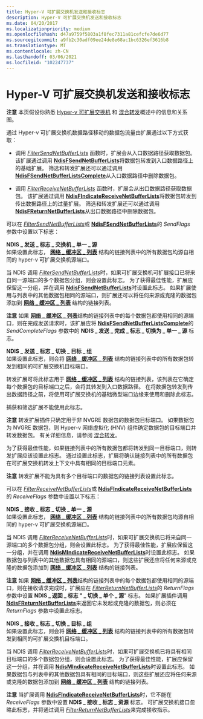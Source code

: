 ```yaml
---
title: Hyper-V 可扩展交换机发送和接收标志
description: Hyper-V 可扩展交换机发送和接收标志
ms.date: 04/20/2017
ms.localizationpriority: medium
ms.openlocfilehash: d47a9759f5803a1f8fec7311a81cefcfe7de6d77
ms.sourcegitcommit: a9fb2c30adf09ee24de8e68ac1bc6326ef3616b8
ms.translationtype: MT
ms.contentlocale: zh-CN
ms.lasthandoff: 03/06/2021
ms.locfileid: "102247737"
---
```

# <a name="hyper-v-extensible-switch-send-and-receive-flags"></a>Hyper-V 可扩展交换机发送和接收标志


**注意**  本页假设你熟悉 [Hyper-v 可扩展交换机](overview-of-the-hyper-v-extensible-switch.md) 和 [混合转发](hybrid-forwarding.md)概述中的信息和关系图。

 

通过 Hyper-v 可扩展交换机数据路径移动的数据包流量由扩展通过以下方式获取：

-   调用 [*FilterSendNetBufferLists*](/windows-hardware/drivers/ddi/ndis/nc-ndis-filter_send_net_buffer_lists) 函数时，扩展会从入口数据路径获取数据包。 该扩展通过调用 [**NdisFSendNetBufferLists**](/windows-hardware/drivers/ddi/ndis/nf-ndis-ndisfsendnetbufferlists)将数据包转发到入口数据路径上的基础扩展。 筛选和转发扩展还可以通过调用 [**NdisFSendNetBufferListsComplete**](/windows-hardware/drivers/ddi/ndis/nf-ndis-ndisfsendnetbufferlistscomplete)从入口数据路径中删除数据包。

-   调用 [*FilterReceiveNetBufferLists*](/windows-hardware/drivers/ddi/ndis/nc-ndis-filter_receive_net_buffer_lists) 函数时，扩展会从出口数据路径获取数据包。 该扩展通过调用 [**NdisFIndicateReceiveNetBufferLists**](/windows-hardware/drivers/ddi/ndis/nf-ndis-ndisfindicatereceivenetbufferlists)将数据包转发到传出数据路径上的过量扩展。 筛选和转发扩展还可以通过调用 [**NdisFReturnNetBufferLists**](/windows-hardware/drivers/ddi/ndis/nf-ndis-ndisfreturnnetbufferlists)从出口数据路径中删除数据包。

可以在 [*FilterSendNetBufferLists*](/windows-hardware/drivers/ddi/ndis/nc-ndis-filter_send_net_buffer_lists)或 [**NdisFSendNetBufferLists**](/windows-hardware/drivers/ddi/ndis/nf-ndis-ndisfsendnetbufferlists)的 *SendFlags* 参数中设置以下标志：

<a href="" id="ndis-send-flags-switch-single-source"></a>**NDIS \_ 发送 \_ 标志 \_ 交换机 \_ 单一 \_ 源**  
如果设置此标志， [**网络 \_ 缓冲区 \_ 列表**](/windows-hardware/drivers/ddi/nbl/ns-nbl-net_buffer_list) 结构的链接列表中的所有数据包均源自相同的 hyper-v 可扩展交换机源端口。

当 NDIS 调用 [*FilterSendNetBufferLists*](/windows-hardware/drivers/ddi/ndis/nc-ndis-filter_send_net_buffer_lists)时，如果可扩展交换机可扩展接口已将来自同一源端口的多个数据包分组，则会设置此标志。 为了获得最佳性能，扩展应保留这一分组，并在调用 [**NdisFSendNetBufferLists**](/windows-hardware/drivers/ddi/ndis/nf-ndis-ndisfsendnetbufferlists)时设置此标志。 如果扩展使用与列表中的其他数据包相同的源端口，则扩展还可以将任何来源或克隆的数据包添加到 [**网络 \_ 缓冲区 \_ 列表**](/windows-hardware/drivers/ddi/nbl/ns-nbl-net_buffer_list) 结构的链接列表。

**注意** 如果 [**网络 \_ 缓冲区 \_ 列表**](/windows-hardware/drivers/ddi/nbl/ns-nbl-net_buffer_list)结构的链接列表中的每个数据包都使用相同的源端口，则在完成发送请求时，该扩展应将 [**NdisFSendNetBufferListsComplete**](/windows-hardware/drivers/ddi/ndis/nf-ndis-ndisfsendnetbufferlistscomplete)的 *SendCompleteFlags* 参数中的 **NDIS \_ 发送 \_ 完成 \_ 标志 \_ 切换为 \_ 单一 \_ 源** 标志。

 

<a href="" id="ndis-send-flags-switch-destination-group"></a>**NDIS \_ 发送 \_ 标志 \_ 切换 \_ 目标 \_ 组**  
如果设置此标志，则会将 [**网络 \_ 缓冲区 \_ 列表**](/windows-hardware/drivers/ddi/nbl/ns-nbl-net_buffer_list) 结构的链接列表中的所有数据包转发到相同的可扩展交换机目标端口。

转发扩展可将此标志用于 [**网络 \_ 缓冲区 \_ 列表**](/windows-hardware/drivers/ddi/nbl/ns-nbl-net_buffer_list) 结构的链接列表，该列表在它确定每个数据包的目标端口之后，会将其转发到入口数据路径。 在将数据包转发到传出数据路径之前，将使用可扩展交换机的基础微型端口边缘来使用和删除此标志。

捕获和筛选扩展不能使用此标志。

**注意**  转发扩展插件只确定用于非 NVGRE 数据包的数据包目标端口。 如果数据包为 NVGRE 数据包，则 Hyper-v 网络虚拟化 (HNV) 组件确定数据包的目标端口并转发数据包。 有关详细信息，请参阅 [混合转发](hybrid-forwarding.md)。

 

为了获得最佳性能，如果链接列表中的所有数据包都将转发到同一目标端口，则转发扩展应该设置此标志。 通过设置此标志，扩展将确认链接列表中的所有数据包在可扩展交换机转发上下文中具有相同的目标端口元素。

**注意**  转发扩展不能为具有多个目标端口的数据包的链接列表设置此标志。

 

可以在 [*FilterReceiveNetBufferLists*](/windows-hardware/drivers/ddi/ndis/nc-ndis-filter_receive_net_buffer_lists)或 [**NdisFIndicateReceiveNetBufferLists**](/windows-hardware/drivers/ddi/ndis/nf-ndis-ndisfindicatereceivenetbufferlists)的 *ReceiveFlags* 参数中设置以下标志：

<a href="" id="ndis-receive-flags-switch-single-source"></a>**NDIS \_ 接收 \_ 标志 \_ 切换 \_ 单一 \_ 源**  
如果设置此标志， [**网络 \_ 缓冲区 \_ 列表**](/windows-hardware/drivers/ddi/nbl/ns-nbl-net_buffer_list) 结构的链接列表中的所有数据包均源自相同的 hyper-v 可扩展交换机源端口。

当 NDIS 调用 [*FilterReceiveNetBufferLists*](/windows-hardware/drivers/ddi/ndis/nc-ndis-filter_receive_net_buffer_lists)时，如果可扩展交换机已将来自同一源端口的多个数据包分组，则会设置此标志。 为了获得最佳性能，扩展应保留这一分组，并在调用 [**NdisMIndicateReceiveNetBufferLists**](/windows-hardware/drivers/ddi/ndis/nf-ndis-ndismindicatereceivenetbufferlists)时设置此标志。 如果数据包与列表中的其他数据包具有相同的源端口，则这些扩展还应将任何来源或克隆的数据包添加到 [**网络 \_ 缓冲区 \_ 列表**](/windows-hardware/drivers/ddi/nbl/ns-nbl-net_buffer_list) 结构的链接列表。

**注意** 如果 [**网络 \_ 缓冲区 \_ 列表**](/windows-hardware/drivers/ddi/nbl/ns-nbl-net_buffer_list)结构的链接列表中的每个数据包都使用相同的源端口，则在接收请求完成时，扩展应在 [*FilterReturnNetBufferLists*](/windows-hardware/drivers/ddi/ndis/nc-ndis-filter_return_net_buffer_lists)的 *ReturnFlags* 参数中设置 **NDIS \_ 返回 \_ 标志 " \_ 切换 \_ 单个 \_ 源**" 标志。 如果扩展插件调用 [**NdisFReturnNetBufferLists**](/windows-hardware/drivers/ddi/ndis/nf-ndis-ndisfreturnnetbufferlists)来返回它未发起或克隆的数据包，则必须在 *ReturnFlags* 参数中设置此标志。

 

<a href="" id="ndis-receive-flags-switch-destination-group"></a>**NDIS \_ 接收 \_ 标志 \_ 切换 \_ 目标 \_ 组**  
如果设置此标志，则会将 [**网络 \_ 缓冲区 \_ 列表**](/windows-hardware/drivers/ddi/nbl/ns-nbl-net_buffer_list) 结构的链接列表中的所有数据包转发到相同的可扩展交换机目标端口。

当 NDIS 调用 [*FilterReceiveNetBufferLists*](/windows-hardware/drivers/ddi/ndis/nc-ndis-filter_receive_net_buffer_lists)时，如果可扩展交换机已将具有相同目标端口的多个数据包分组，则会设置此标志。 为了获得最佳性能，扩展应保留这一分组，并在调用 [**NdisMIndicateReceiveNetBufferLists**](/windows-hardware/drivers/ddi/ndis/nf-ndis-ndismindicatereceivenetbufferlists)时设置此标志。 如果数据包与列表中的其他数据包具有相同的目标端口，则这些扩展还应将任何来源或克隆的数据包添加到 [**网络 \_ 缓冲区 \_ 列表**](/windows-hardware/drivers/ddi/nbl/ns-nbl-net_buffer_list) 结构的链接列表。

**注意** 当扩展调用 [**NdisFIndicateReceiveNetBufferLists**](/windows-hardware/drivers/ddi/ndis/nf-ndis-ndisfindicatereceivenetbufferlists)时，它不能在 *ReceiveFlags* 参数中设置 **NDIS \_ 接收 \_ 标志 \_ 资源** 标志。 可扩展交换机接口忽略此标志，并将通过调用 [*FilterReturnNetBufferLists*](/windows-hardware/drivers/ddi/ndis/nc-ndis-filter_return_net_buffer_lists)来完成接收指示。

 

 

